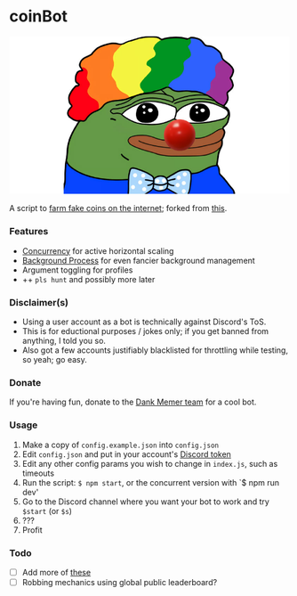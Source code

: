 # coinBot

![](./clown.jpg)

A script to [farm fake coins on the internet](http://dankmemer.lol/); forked from [this](https://github.com/spaceface777/DankMemerBotBot).

### Features
- [Concurrency](https://www.npmjs.com/package/concurrently) for active
    horizontal scaling
- [Background Process](https://pm2.keymetrics.io/) for even fancier background
    management
- Argument toggling for profiles
- ++ `pls hunt` and possibly more later

### Disclaimer(s)
 - Using a user account as a bot is technically against Discord's ToS.  
 - This is for eductional purposes / jokes only; if you get banned from
     anything, I told you so.
 - Also got a few accounts justifiably blacklisted for throttling while testing, so yeah; go easy.

### Donate
If you're having fun, donate to the [Dank Memer
team](https://www.patreon.com/dankmemerbot) for a cool bot.

### Usage
 1. Make a copy of `config.example.json` into `config.json`
 2. Edit `config.json` and put in your account's [Discord token](https://github.com/Tyrrrz/DiscordChatExporter/wiki/Obtaining-Token-and-Channel-IDs#how-to-get-a-user-token)
 3. Edit any other config params you wish to change in `index.js`, such as
    timeouts
 4. Run the script: `$ npm start`, or the concurrent version with `$ npm run
    dev'
 5. Go to the Discord channel where you want your bot to work and try `$start` (or `$s`)
 6. ???
 7. Profit 

 ### Todo
 - [ ] Add more of
 [these](https://gist.github.com/bharadwaj6/ad759a0d9f9d56d3fa371d2b995e0fc3)
 - [ ] Robbing mechanics using global public leaderboard?
